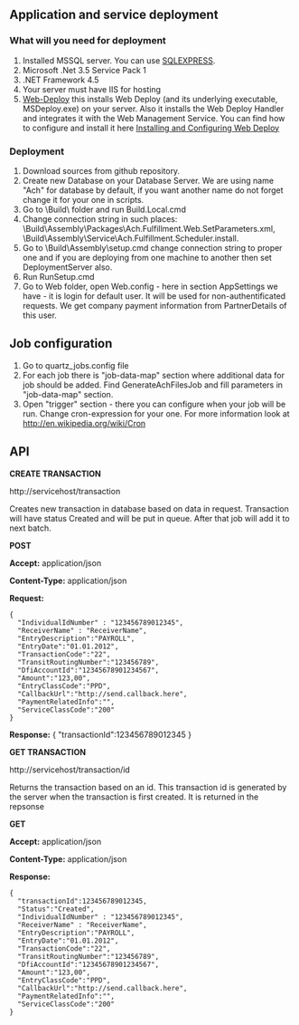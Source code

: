 ## Application and service deployment

### What will you need for deployment 
1. Installed MSSQL server. You can use [SQLEXPRESS](http://www.microsoft.com/en-us/sqlserver/get-sql-server/try-it.aspx).
2. Microsoft .Net 3.5 Service Pack 1
3. .NET Framework 4.5
4. Your server must have IIS for hosting
5. [Web-Deploy](http://www.iis.net/downloads/microsoft/web-deploy) this installs Web Deploy (and its underlying executable, MSDeploy.exe) on your server. Also it installs the Web Deploy Handler and integrates it with the Web Management Service. You can find how to configure and install it here [Installing and Configuring Web Deploy](http://www.iis.net/learn/install/installing-publishing-technologies/installing-and-configuring-web-deploy)

### Deployment
1. Download sources from github repository.
2. Create new Database on your Database Server. We are using name "Ach" for database by default, if you want another name do not forget change it for your one in scripts.
3. Go to \Build\ folder and run Build.Local.cmd
4. Change connection string in such places:
  \Build\Assembly\Packages\Ach.Fulfillment.Web.SetParameters.xml,
  \Build\Assembly\Service\Ach.Fulfillment.Scheduler.install.
6. Go to \Build\Assembly\setup.cmd change connection string to proper one and if you are deploying from one machine to another then set DeploymentServer also.
7. Run RunSetup.cmd
8. Go to Web folder, open Web.config - here in section AppSettings we have <add key ="DefaultUser" value="admin"/> - it is login for default user.
It will be used for non-authentificated requests. We get company payment information from PartnerDetails of this user.

## Job configuration
1. Go to quartz_jobs.config file 
2. For each job there is  "job-data-map" section where additional data for job should be added.
   Find GenerateAchFilesJob and fill parameters in "job-data-map" section.
3. Open "trigger" section - there you can configure when your job will be run. Change cron-expression for your one. For more information look at http://en.wikipedia.org/wiki/Cron


## API

**CREATE TRANSACTION**

http://servicehost/transaction

Creates new transaction in database based on data in request. 
Transaction will have status Created and will be put in queue. After that job will add it to next batch.

**POST**

**Accept:** application/json

**Content-Type:** application/json

**Request:**

    {
      "IndividualIdNumber" : "123456789012345",
      "ReceiverName" : "ReceiverName",
      "EntryDescription":"PAYROLL",
      "EntryDate":"01.01.2012",
      "TransactionCode":"22", 
      "TransitRoutingNumber":"123456789",
      "DfiAccountId":"12345678901234567", 
      "Amount":"123,00", 
      "EntryClassCode":"PPD", 
      "CallbackUrl":"http://send.callback.here",
      "PaymentRelatedInfo":"",
      "ServiceClassCode":"200"
    }

**Response:**
    {
        "transactionId":123456789012345
    }

**GET TRANSACTION**

http://servicehost/transaction/id

Returns the transaction based on an id. This transaction id is generated by the server when the transaction is first created. It is returned in the repsonse

**GET**

**Accept:** application/json

**Content-Type:** application/json

**Response:**

    {
      "transactionId":123456789012345,
      "Status":"Created",
      "IndividualIdNumber" : "123456789012345",
      "ReceiverName" : "ReceiverName",
      "EntryDescription":"PAYROLL",
      "EntryDate":"01.01.2012",
      "TransactionCode":"22", 
      "TransitRoutingNumber":"123456789",
      "DfiAccountId":"12345678901234567", 
      "Amount":"123,00", 
      "EntryClassCode":"PPD", 
      "CallbackUrl":"http://send.callback.here",
      "PaymentRelatedInfo":"",
      "ServiceClassCode":"200"
    }
